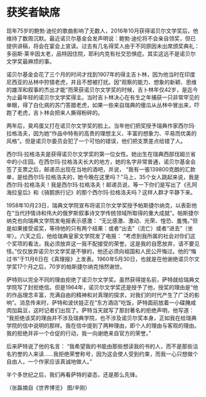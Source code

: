 # 获奖者缺席

现年75岁的鲍勃·迪伦的歌曲影响了无数人，2016年10月获得诺贝尔文学奖后，他维持了数周沉默。最近诺贝尔基金会发声明说：鲍勃·迪伦将不会亲自领奖，但已提供讲稿，将会在宴会上宣读。过去有几名得奖人由于不同原因未出席颁奖典礼：多丽斯·莱辛因太老，品特因住院，耶利内克有社交恐惧症。其实这远不是诺贝尔文学奖最麻烦的事。 

诺贝尔基金会花了三个月的时间才找到1907年的得主吉卜林，因为他当时在印度尼西亚的丛林中狩猎老虎，并且不想被打扰。因“观察的能力、想象的新颖、思维的雄浑和叙事的杰出才能”而荣获诺贝尔文学奖的时候，吉卜林年仅42岁，是迄今为止最年轻的诺贝尔文学奖得主。当时吉卜林决心在有生之年捕获一只非常罕见的单眼，得了白化病的苏门答腊老虎，如果一些来自瑞典的傻瓜从丛林中冒出来，吓跑了老虎，吉卜林会把来人撕得粉碎的。 

两年后，臭鸡蛋又打在诺贝尔文学奖的脸上。当年他们把奖授予瑞典作家西尔玛·拉格洛夫，因为她“作品中特有的高贵的理想主义、丰富的想象力、平易而优美的风格”。但是诺贝尔委员会犯了一个可怕的错误，他们把支票差点给错了人。 

西尔玛·拉格洛夫是获得诺贝尔文学奖的第一位女性。她出生在瑞典西部伐姆兰省中的小庄园。在西尔玛·拉格洛夫长大的地方，她的名字非常普通，诺贝尔基金会签了支票之后，邮递员出现在当地的酒吧，并说， “我有一張139800克朗的汇款单，是给西尔玛·拉格洛夫的，她今晚在这里吗？”马上，35个女人跳起来说，我是西尔玛·拉格洛夫！我是西尔玛·拉格洛夫！邮递员说，等一下你们是写出了《孔阿海拉皇后》和《骑鹅旅行记》的那个西尔玛·拉格洛夫吗？这样人群才平静下来。 

1958年10月23日，瑞典文学院宣布将诺贝尔文学奖授予帕斯捷尔纳克，以表彰他在“当代抒情诗和伟大的俄罗斯叙事诗文学传统领域所取得的重大成就”。帕斯捷尔纳克也向瑞典文学院发电报表示感激： “无比感激、激动、光荣、惶恐、羞愧。”但是如果接受诺奖，等待他的只有两个结果：或者“出去”（流亡）或者“进去”（坐牢）。六天之后，他给瑞典皇家文学院发了电报： “考虑到我所属的社会对你们这个奖项的看法，我必须放弃这一我不配接受的荣誉。这是我的自愿放弃，请不要见怪。”仅仅放弃诺贝尔文学奖是不够的，他还必须向祖国和人民公开悔过。他的“悔过书”于11月6日在《真理报》上发表。1960年5月30日，也就是在他谢绝诺贝尔文学奖17个月之后，70岁的帕斯捷尔纳克悄然谢世。 

萨特则以完全不同的理由拒绝了诺贝尔文学奖。虽然获得提名前，萨特就给瑞典文学院写了封拒绝信。但是1964年，诺贝尔文学奖还是授予了他，授奖的理由是“他的作品理念丰富，充满自由的精神和对真理的探求，对我们的时代产生了广泛的影响”。消息传来时，萨特和波伏娃正在“东方酒店”吃饭，萨特面前放着一小碟腌咸肉加扁豆，这时记者们出现了。萨特当天就写了那封著名的拒绝声明，他写道： “我拒绝该奖的理由并不涉及瑞典学院，也不涉及诺贝尔奖本身，正如我在给瑞典学院的信中说明的那样。我在信中提到了两种理由，即个人的理由与客观的理由。我的拒绝并非一个仓促的行动，我一向谢绝来自官方的荣誉。” 

后来萨特说了他的名言： “我希望我的书能由那些想读我的书的人，而不是那些沽名钓誉的人来读……我拒绝荣誉称号，因为这会使人受到约束，而我一心只想做个自由人，一个作家应该真诚地做人。” 

半个多世纪之后，我们再看萨特的姿态，还是那么先锋。 

（张磊摘自《世界博览》 图/辛刚）